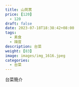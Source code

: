 ```yaml
---
title: 山茼蒿
price: [120] 
  - 120
draft: false
date: 2023-07-18T18:38:42+08:00
tags:
  - 素食
  - 辣度
description: 台菜
weight: [83] 
image: images/img_1616.jpeg
categories:
  - 台菜
---
```


台菜簡介

